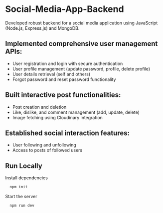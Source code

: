 
# Social-Media-App-Backend

Developed robust backend for a social media application using JavaScript (Node.js, Express.js) and MongoDB.




## Implemented comprehensive user management APIs:

- User registration and login with secure authentication
- User profile management (update password, profile, delete profile)
- User details retrieval (self and others)
- Forgot password and reset password functionality

## Built interactive post functionalities:

- Post creation and deletion
- Like, dislike, and comment management (add, update, delete)
- Image fetching using Cloudinary integration

## Established social interaction features:

- User following and unfollowing
- Access to posts of followed users
## Run Locally

Install dependencies

```bash
  npm init
```

Start the server

```bash
  npm run dev
```

